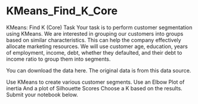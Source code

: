# KMeans_Find_K_Core

KMeans: Find K (Core)
Task
Your task is to perform customer segmentation using KMeans. We are interested in grouping our customers into groups based on similar characteristics. This can help the company effectively allocate marketing resources. We will use customer age, education, years of employment, income, debt, whether they defaulted, and their debt to income ratio to group them into segments.

You can download the data here. The original data is from this data source.



Use KMeans to create various customer segments.
Use an Elbow Plot of inertia
And a plot of Silhouette Scores
Choose a K based on the results.
Submit your notebook below.
